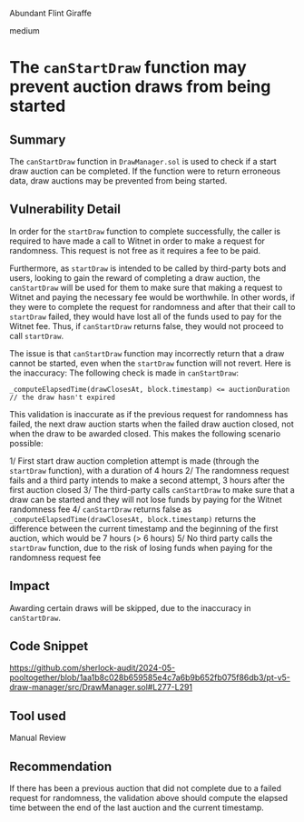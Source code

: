 Abundant Flint Giraffe

medium

# The `canStartDraw` function may prevent auction draws from being started

## Summary
The `canStartDraw` function in `DrawManager.sol` is used to check if a start draw auction can be completed. If the function were to return erroneous data, draw auctions may be prevented from being started.

## Vulnerability Detail
In order for the `startDraw` function to complete successfully, the caller is required to have made a call to Witnet in order to make a request for randomness. This request is not free as it requires a fee to be paid.

Furthermore, as `startDraw` is intended to be called by third-party bots and users, looking to gain the reward of completing a draw auction, the `canStartDraw` will be used for them to make sure that making a request to Witnet and paying the necessary fee would be worthwhile. In other words, if they were to complete the request for randomness and after that their call to `startDraw` failed, they would have lost all of the funds used to pay for the Witnet fee. Thus, if `canStartDraw` returns false, they would not proceed to call `startDraw`.

The issue is that `canStartDraw` function may incorrectly return that a draw cannot be started, even when the `startDraw` function will not revert. Here is the inaccuracy:
The following check is made in `canStartDraw`:
```solidity
_computeElapsedTime(drawClosesAt, block.timestamp) <= auctionDuration // the draw hasn't expired
```
This validation is inaccurate as if the previous request for randomness has failed, the next draw auction starts when the failed draw auction closed, not when the draw to be awarded closed. This makes the following scenario possible:

1/ First start draw auction completion attempt is made (through the `startDraw` function), with a duration of 4 hours
2/ The randomness request fails and a third party intends to make a second attempt, 3 hours after the first auction closed
3/ The third-party calls `canStartDraw` to make sure that a draw can be started and they will not lose funds by paying for the Witnet randomness fee
4/ `canStartDraw` returns false as `_computeElapsedTime(drawClosesAt, block.timestamp)` returns the difference between the current timestamp and the beginning of the first auction, which would be 7 hours (> 6 hours)
5/ No third party calls the `startDraw` function, due to the risk of losing funds when paying for the randomness request fee

## Impact
Awarding certain draws will be skipped, due to the inaccuracy in `canStartDraw`.

## Code Snippet
https://github.com/sherlock-audit/2024-05-pooltogether/blob/1aa1b8c028b659585e4c7a6b9b652fb075f86db3/pt-v5-draw-manager/src/DrawManager.sol#L277-L291

## Tool used

Manual Review

## Recommendation
If there has been a previous auction that did not complete due to a failed request for randomness, the validation above should compute the elapsed time between the end of the last auction and the current timestamp.
